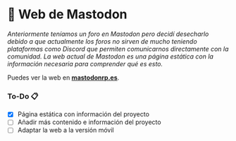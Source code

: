 # 🦣 **Web de Mastodon**
*Anteriormente teníamos un foro en Mastodon pero decidí desecharlo debido a que actualmente los foros no sirven de mucho teniendo plataformas como Discord que permiten comunicarnos directamente con la comunidad. La web actual de Mastodon es una página estática con la información necesaria para comprender qué es esto.*

Puedes ver la web en **[mastodonrp.es](https://mastodonrp.es)**.

### **To-Do** 📋
- [x] Página estática con información del proyecto
- [ ] Añadir más contenido e información del proyecto
- [ ] Adaptar la web a la versión móvil